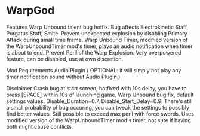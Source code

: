 # WarpGod
Features
Warp Unbound talent bug hotfix. Bug affects Electrokinetic Staff, Purgatus Staff, Smite. Prevent unexpected explosion by disabling Primary Attack during small time frame.
Warp Unbound Timer, modified version of the WarpUnboundTimer mod's timer, plays an audio notification when timer is about to end.
Prevent Peril of the Warp Explosion. Very overpowered feature,  can be disabled, use at own discretion.

Mod Requirements
Audio Plugin ( OPTIONAL:  it will simply not play any timer notification sound without Audio Plugin.)

Disclaimer
Crash bug at start screen, hotfixed with 10s delay, you have to press [SPACE] within 10s of launching game.
Warp Unbound bug fix, default settings values: Disable_Duration=0.7, Disable_Start_Delay=0.9. There's still a small probability of bug occuring, you can tweak the settings to possibly find better values.
Still possible to exceed max peril with force swords.
Uses modified version of the WarpUnboundTimer mod's timer,  not sure if having both might cause conflicts.
